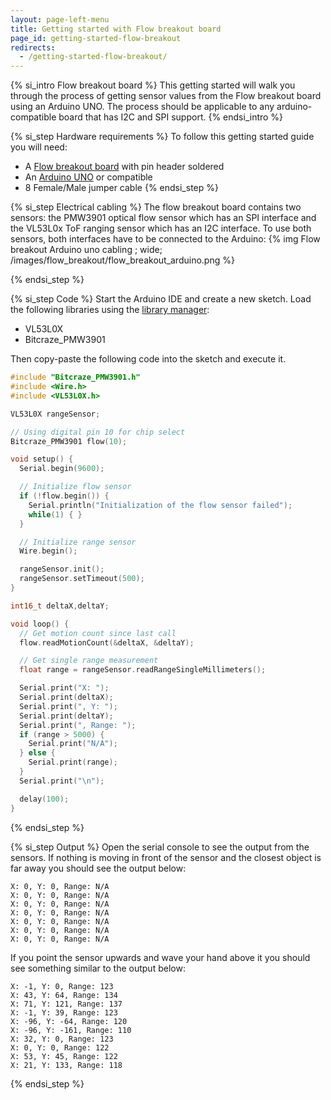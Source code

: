 ```yaml
---
layout: page-left-menu
title: Getting started with Flow breakout board
page_id: getting-started-flow-breakout
redirects:
  - /getting-started-flow-breakout/
---
```


{% si_intro Flow breakout board %}
This getting started will walk you through the process of getting sensor values
from the Flow breakout board using an Arduino UNO. The process should be
applicable to any arduino-compatible board that has I2C and SPI support.
{% endsi_intro %}

{% si_step Hardware requirements %}
To follow this getting started guide you will need:

 * A [Flow breakout board](/flow-breakout) with pin header soldered
 * An [Arduino UNO](https://store.arduino.cc/arduino-uno-rev3) or compatible
 * 8 Female/Male jumper cable
{% endsi_step %}

{% si_step Electrical cabling %}
The flow breakout board contains two sensors: the PMW3901 optical flow sensor which has
an SPI interface and the VL53L0x ToF ranging sensor which has an I2C interface. To use both
sensors, both interfaces have to be connected to the Arduino:
{% img Flow breakout Arduino uno cabling ; wide; /images/flow_breakout/flow_breakout_arduino.png %}

{% endsi_step %}

{% si_step Code %}
Start the Arduino IDE and create a new sketch. Load the following libraries
using the [library manager](https://www.arduino.cc/en/Guide/Libraries#toc3):

  * VL53L0X
  * Bitcraze_PMW3901

Then copy-paste the following code into the sketch and execute it.

``` c++
#include "Bitcraze_PMW3901.h"
#include <Wire.h>
#include <VL53L0X.h>

VL53L0X rangeSensor;

// Using digital pin 10 for chip select
Bitcraze_PMW3901 flow(10);

void setup() {
  Serial.begin(9600);

  // Initialize flow sensor
  if (!flow.begin()) {
    Serial.println("Initialization of the flow sensor failed");
    while(1) { }
  }

  // Initialize range sensor
  Wire.begin();

  rangeSensor.init();
  rangeSensor.setTimeout(500);
}

int16_t deltaX,deltaY;

void loop() {
  // Get motion count since last call
  flow.readMotionCount(&deltaX, &deltaY);

  // Get single range measurement
  float range = rangeSensor.readRangeSingleMillimeters();

  Serial.print("X: ");
  Serial.print(deltaX);
  Serial.print(", Y: ");
  Serial.print(deltaY);
  Serial.print(", Range: ");
  if (range > 5000) {
    Serial.print("N/A");
  } else {
    Serial.print(range);
  }
  Serial.print("\n");

  delay(100);
}
```

{% endsi_step %}



{% si_step Output %}
Open the serial console to see the output from the sensors. If nothing is
moving in front of the sensor and the closest object is far away you should
see the output below:

```
X: 0, Y: 0, Range: N/A
X: 0, Y: 0, Range: N/A
X: 0, Y: 0, Range: N/A
X: 0, Y: 0, Range: N/A
X: 0, Y: 0, Range: N/A
X: 0, Y: 0, Range: N/A
X: 0, Y: 0, Range: N/A
```

If you point the sensor upwards and wave your hand above it you should see
something similar to the output below:

```
X: -1, Y: 0, Range: 123
X: 43, Y: 64, Range: 134
X: 71, Y: 121, Range: 137
X: -1, Y: 39, Range: 123
X: -96, Y: -64, Range: 120
X: -96, Y: -161, Range: 110
X: 32, Y: 0, Range: 123
X: 0, Y: 0, Range: 122
X: 53, Y: 45, Range: 122
X: 21, Y: 133, Range: 118
```

{% endsi_step %}
